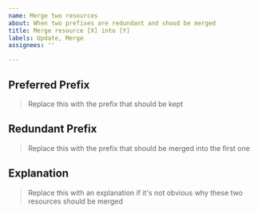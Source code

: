 ```yaml
---
name: Merge two resources
about: When two prefixes are redundant and shoud be merged
title: Merge resource [X] into [Y]
labels: Update, Merge
assignees: ''

---
```


## Preferred Prefix

> Replace this with the prefix that should be kept

## Redundant Prefix

> Replace this with the prefix that should be merged into the first one

## Explanation

> Replace this with an explanation if it's not obvious why these two resources should be merged
